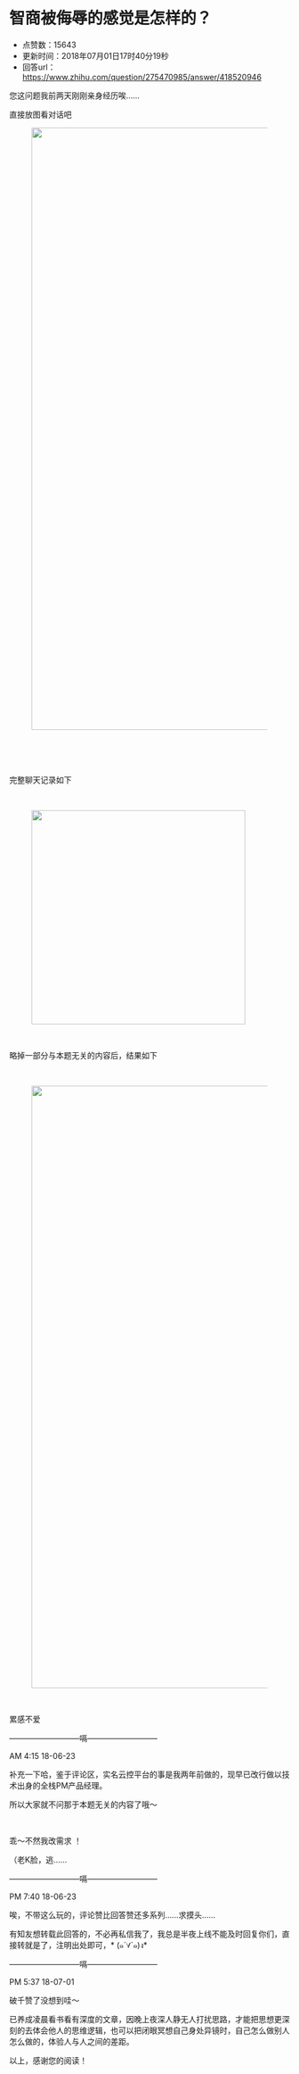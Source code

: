 # 智商被侮辱的感觉是怎样的？
- 点赞数：15643
- 更新时间：2018年07月01日17时40分19秒
- 回答url：https://www.zhihu.com/question/275470985/answer/418520946
<body>
 <p data-pid="S_Bo8a1u">您这问题我前两天刚刚亲身经历唉……</p>
 <p data-pid="Y7-5lp6B">直接放图看对话吧</p>
 <figure>
  <img src="https://picx.zhimg.com/50/v2-cae28dbe2d572880de0d74ef8031e90b_720w.jpg?source=1940ef5c" data-rawwidth="1080" data-rawheight="2160" data-original-token="v2-cae28dbe2d572880de0d74ef8031e90b" class="origin_image zh-lightbox-thumb" width="1080" data-original="https://pica.zhimg.com/v2-cae28dbe2d572880de0d74ef8031e90b_r.jpg?source=1940ef5c">
 </figure>
 <br>
 <br>
 <br>
 <p data-pid="7bEGeNtZ">完整聊天记录如下</p>
 <br>
 <figure>
  <img src="https://picx.zhimg.com/50/v2-e0d28bea82e62bea7ec00143825bcf6e_720w.jpg?source=1940ef5c" data-rawwidth="384" data-rawheight="4096" data-original-token="v2-e0d28bea82e62bea7ec00143825bcf6e" class="content_image" width="384">
 </figure>
 <br>
 <p data-pid="-GNfj1l9">略掉一部分与本题无关的内容后，结果如下</p>
 <br>
 <figure>
  <img src="https://pica.zhimg.com/50/v2-3598ccd7e853a54dadd71f56bb4f6cde_720w.jpg?source=1940ef5c" data-rawwidth="1080" data-rawheight="2160" data-original-token="v2-3598ccd7e853a54dadd71f56bb4f6cde" class="origin_image zh-lightbox-thumb" width="1080" data-original="https://picx.zhimg.com/v2-3598ccd7e853a54dadd71f56bb4f6cde_r.jpg?source=1940ef5c">
 </figure>
 <br>
 <p data-pid="gxU6731s">累感不爱</p>
 <p data-pid="SZiqMmCp">—————————嗝—————————</p>
 <p data-pid="lXTnlNgB">AM 4:15 18-06-23</p>
 <p data-pid="VPVBUMNZ">补充一下哈，鉴于评论区，实名云控平台的事是我两年前做的，现早已改行做以技术出身的全栈PM产品经理。</p>
 <p data-pid="uRlKSwqc">所以大家就不问那于本题无关的内容了哦～</p>
 <br>
 <p data-pid="xQ9cseHU">乖～不然我改需求 ！</p>
 <p data-pid="ta1bujzW">（老K脸，逃……</p>
 <p data-pid="2AMfFGb0">—————————嗝—————————</p>
 <p data-pid="WMgBXwSC">PM 7:40 18-06-23</p>
 <p data-pid="VRrhgCWO">唉，不带这么玩的，评论赞比回答赞还多系列……求摸头……</p>
 <p data-pid="I599O3DZ">有知友想转载此回答的，不必再私信我了，我总是半夜上线不能及时回复你们，直接转就是了，注明出处即可，* (๑´∀`๑)ง*</p>
 <p data-pid="KynKmQTq">—————————嗝—————————</p>
 <p data-pid="vrcrFphQ">PM 5:37 18-07-01</p>
 <p data-pid="EFiSYLSf">破千赞了没想到哇～</p>
 <p data-pid="9emg4HWy">已养成凌晨看书看有深度的文章，因晚上夜深人静无人打扰思路，才能把思想更深刻的去体会他人的思维逻辑，也可以把闭眼冥想自己身处异镜时，自己怎么做别人怎么做的，体验人与人之间的差距。</p>
 <p data-pid="LUJKXhxJ">以上，感谢您的阅读！</p>
</body>